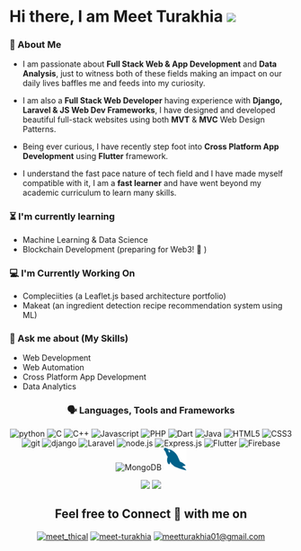 
### <h1>Hi there, I am Meet Turakhia <img src="https://media.giphy.com/media/hvRJCLFzcasrR4ia7z/giphy.gif" width="25px"></h1>

### 👤 About Me
- I am passionate about **Full Stack Web & App Development** and **Data Analysis**, just to witness both of these fields making an impact on our daily lives baffles me and feeds into my curiosity.

- I am also a **Full Stack Web Developer** having experience with **Django, Laravel & JS Web Dev Frameworks**, I have designed and developed beautiful full-stack websites using both **MVT** & **MVC** Web Design Patterns.

- Being ever curious, I have recently step foot into **Cross Platform App Development** using **Flutter** framework.

- I understand the fast pace nature of tech field and I have made myself compatible with it, I am a **fast learner** and have went beyond my academic curriculum to learn many skills.

### ⏳ I'm currently learning
- Machine Learning & Data Science
- Blockchain Development (preparing for Web3! 🤔 )

### 💻 I'm Currently Working On
- Compleciities (a Leaflet.js based architecture portfolio)
- Makeat (an ingredient detection recipe recommendation system using ML)

### 🎯 Ask me about (My Skills)
- Web Development
- Web Automation
- Cross Platform App Development
- Data Analytics

<h3 align="center">🗣 Languages, Tools and Frameworks</h3>

<p align="center"> <img src="https://img.icons8.com/color/48/000000/python.png" alt="python" width="40" height="40"/> <img src = "https://img.icons8.com/color/50/000000/c-programming.png" alt="C" width = 40, height = 40> <img src="https://img.icons8.com/color/48/000000/c-plus-plus-logo.png" alt="C++" width="40" height="40"/> <img src="https://img.icons8.com/color/48/000000/javascript.png" alt="Javascript" width="40" height="40"/> <img src="https://github.com/manuelbieh/logo-file-icons/blob/master/icons/php2.svg" alt="PHP" width="40" height="40"/> <img src="https://user-images.githubusercontent.com/25181517/186150304-1568ffdf-4c62-4bdc-9cf1-8d8efcea7c5b.png" alt="Dart" width="40" height="40"/> <img src="https://img.icons8.com/dusk/64/000000/java-coffee-cup-logo.png" alt="Java" width="40" height="40"/> <img src="https://img.icons8.com/color/50/000000/html-5.png" alt="HTML5" width="40" height="40"/> <img src="https://img.icons8.com/color/48/000000/css3.png" alt="CSS3" width="40" height="40"/> <img src="https://www.vectorlogo.zone/logos/git-scm/git-scm-icon.svg" alt="git" width="40" height="40"/> <img src="https://img.icons8.com/color/48/000000/django.png" alt="django" width="40" height="40"/> <img src="https://img.icons8.com/fluent/48/000000/laravel.png" alt="Laravel" width="40" height="40"/>  <img src="https://user-images.githubusercontent.com/25181517/183568594-85e280a7-0d7e-4d1a-9028-c8c2209e073c.png" alt="node.js" width="40" height="40"/> <img src="https://user-images.githubusercontent.com/25181517/183859966-a3462d8d-1bc7-4880-b353-e2cbed900ed6.png" alt="Express.js" width="40" height="40"/> <img src="https://user-images.githubusercontent.com/25181517/186150365-da1eccce-6201-487c-8649-45e9e99435fd.png" alt="Flutter" width="40" height="40"/> <img src="https://user-images.githubusercontent.com/25181517/189716855-2c69ca7a-5149-4647-936d-780610911353.png" alt="Firebase" width="40" height="40"/> <img src="https://img.icons8.com/color/48/000000/mongodb.png" alt="MongoDB" width="40" height="40"/> <img src="https://github.com/fizzed/font-mfizz/blob/master/src/svg/mysql-alt.svg" alt="MYSQL" width="40" height="40"/> </p>


<p align="center">
  <img src = "https://github-readme-stats.vercel.app/api?username=Meet-Turakhia&show_icons=true&theme=algolia&include_all_commits=true">
  <img src = "https://github-readme-streak-stats.herokuapp.com/?user=Meet-Turakhia&theme=algolia">
</p>
<p></p>


<h2 align="center">Feel free to Connect 👥 with me on</h2>
<p align="center">
<a href="https://instagram.com/meet_thical" target="blank"><img align="center" src="https://img.icons8.com/fluent/48/000000/instagram-new.png" alt="meet_thical" width="40" height="40"/></a>
<a href="https://www.linkedin.com/in/meet-turakhia-811b181ab/" target="blank"><img align="center" src="https://img.icons8.com/color/48/000000/linkedin.png" alt="meet-turakhia" width="40" height="40"/></a>
<a href="mailto:meetturakhia01@gmail.com"><img align="center" src="https://img.icons8.com/color/48/000000/gmail.png" alt="meetturakhia01@gmail.com" width="40" height="40"/></a>
</p>

